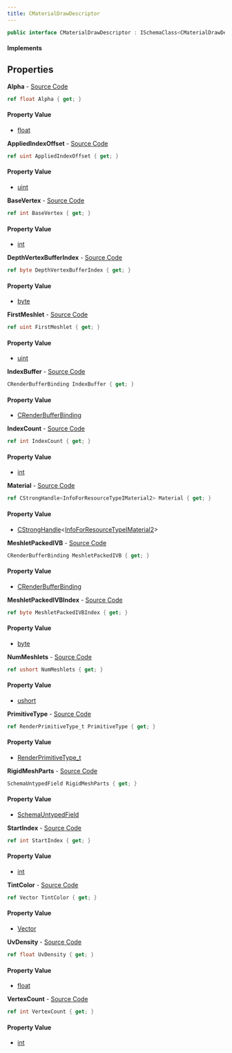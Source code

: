 ```yaml
---
title: CMaterialDrawDescriptor
---
```


```csharp
public interface CMaterialDrawDescriptor : ISchemaClass<CMaterialDrawDescriptor>, ISchemaField, ISchemaClass, INativeHandle
```

#### Implements

## Properties

**Alpha** - [Source Code](https://github.com/swiftly-solution/swiftlys2/blob/main/managed/src/SwiftlyS2.Generated/Schemas/Interfaces/CMaterialDrawDescriptor.cs#L20)

```csharp
ref float Alpha { get; }
```

#### Property Value

- [float](https://learn.microsoft.com/dotnet/api/system.single)

**AppliedIndexOffset** - [Source Code](https://github.com/swiftly-solution/swiftlys2/blob/main/managed/src/SwiftlyS2.Generated/Schemas/Interfaces/CMaterialDrawDescriptor.cs#L26)

```csharp
ref uint AppliedIndexOffset { get; }
```

#### Property Value

- [uint](https://learn.microsoft.com/dotnet/api/system.uint32)

**BaseVertex** - [Source Code](https://github.com/swiftly-solution/swiftlys2/blob/main/managed/src/SwiftlyS2.Generated/Schemas/Interfaces/CMaterialDrawDescriptor.cs#L37)

```csharp
ref int BaseVertex { get; }
```

#### Property Value

- [int](https://learn.microsoft.com/dotnet/api/system.int32)

**DepthVertexBufferIndex** - [Source Code](https://github.com/swiftly-solution/swiftlys2/blob/main/managed/src/SwiftlyS2.Generated/Schemas/Interfaces/CMaterialDrawDescriptor.cs#L28)

```csharp
ref byte DepthVertexBufferIndex { get; }
```

#### Property Value

- [byte](https://learn.microsoft.com/dotnet/api/system.byte)

**FirstMeshlet** - [Source Code](https://github.com/swiftly-solution/swiftlys2/blob/main/managed/src/SwiftlyS2.Generated/Schemas/Interfaces/CMaterialDrawDescriptor.cs#L24)

```csharp
ref uint FirstMeshlet { get; }
```

#### Property Value

- [uint](https://learn.microsoft.com/dotnet/api/system.uint32)

**IndexBuffer** - [Source Code](https://github.com/swiftly-solution/swiftlys2/blob/main/managed/src/SwiftlyS2.Generated/Schemas/Interfaces/CMaterialDrawDescriptor.cs#L45)

```csharp
CRenderBufferBinding IndexBuffer { get; }
```

#### Property Value

- [CRenderBufferBinding](/docs/api/shared/schemadefinitions/crenderbufferbinding)

**IndexCount** - [Source Code](https://github.com/swiftly-solution/swiftlys2/blob/main/managed/src/SwiftlyS2.Generated/Schemas/Interfaces/CMaterialDrawDescriptor.cs#L43)

```csharp
ref int IndexCount { get; }
```

#### Property Value

- [int](https://learn.microsoft.com/dotnet/api/system.int32)

**Material** - [Source Code](https://github.com/swiftly-solution/swiftlys2/blob/main/managed/src/SwiftlyS2.Generated/Schemas/Interfaces/CMaterialDrawDescriptor.cs#L49)

```csharp
ref CStrongHandle<InfoForResourceTypeIMaterial2> Material { get; }
```

#### Property Value

- [CStrongHandle](/docs/api/shared/natives/cstronghandle-1)<[InfoForResourceTypeIMaterial2](/docs/api/shared/schemadefinitions/infoforresourcetypeimaterial2)>

**MeshletPackedIVB** - [Source Code](https://github.com/swiftly-solution/swiftlys2/blob/main/managed/src/SwiftlyS2.Generated/Schemas/Interfaces/CMaterialDrawDescriptor.cs#L47)

```csharp
CRenderBufferBinding MeshletPackedIVB { get; }
```

#### Property Value

- [CRenderBufferBinding](/docs/api/shared/schemadefinitions/crenderbufferbinding)

**MeshletPackedIVBIndex** - [Source Code](https://github.com/swiftly-solution/swiftlys2/blob/main/managed/src/SwiftlyS2.Generated/Schemas/Interfaces/CMaterialDrawDescriptor.cs#L30)

```csharp
ref byte MeshletPackedIVBIndex { get; }
```

#### Property Value

- [byte](https://learn.microsoft.com/dotnet/api/system.byte)

**NumMeshlets** - [Source Code](https://github.com/swiftly-solution/swiftlys2/blob/main/managed/src/SwiftlyS2.Generated/Schemas/Interfaces/CMaterialDrawDescriptor.cs#L22)

```csharp
ref ushort NumMeshlets { get; }
```

#### Property Value

- [ushort](https://learn.microsoft.com/dotnet/api/system.uint16)

**PrimitiveType** - [Source Code](https://github.com/swiftly-solution/swiftlys2/blob/main/managed/src/SwiftlyS2.Generated/Schemas/Interfaces/CMaterialDrawDescriptor.cs#L35)

```csharp
ref RenderPrimitiveType_t PrimitiveType { get; }
```

#### Property Value

- [RenderPrimitiveType_t](/docs/api/shared/schemadefinitions/renderprimitivetype_t)

**RigidMeshParts** - [Source Code](https://github.com/swiftly-solution/swiftlys2/blob/main/managed/src/SwiftlyS2.Generated/Schemas/Interfaces/CMaterialDrawDescriptor.cs#L33)

```csharp
SchemaUntypedField RigidMeshParts { get; }
```

#### Property Value

- [SchemaUntypedField](/docs/api/shared/schemas/schemauntypedfield)

**StartIndex** - [Source Code](https://github.com/swiftly-solution/swiftlys2/blob/main/managed/src/SwiftlyS2.Generated/Schemas/Interfaces/CMaterialDrawDescriptor.cs#L41)

```csharp
ref int StartIndex { get; }
```

#### Property Value

- [int](https://learn.microsoft.com/dotnet/api/system.int32)

**TintColor** - [Source Code](https://github.com/swiftly-solution/swiftlys2/blob/main/managed/src/SwiftlyS2.Generated/Schemas/Interfaces/CMaterialDrawDescriptor.cs#L18)

```csharp
ref Vector TintColor { get; }
```

#### Property Value

- [Vector](/docs/api/shared/natives/vector)

**UvDensity** - [Source Code](https://github.com/swiftly-solution/swiftlys2/blob/main/managed/src/SwiftlyS2.Generated/Schemas/Interfaces/CMaterialDrawDescriptor.cs#L16)

```csharp
ref float UvDensity { get; }
```

#### Property Value

- [float](https://learn.microsoft.com/dotnet/api/system.single)

**VertexCount** - [Source Code](https://github.com/swiftly-solution/swiftlys2/blob/main/managed/src/SwiftlyS2.Generated/Schemas/Interfaces/CMaterialDrawDescriptor.cs#L39)

```csharp
ref int VertexCount { get; }
```

#### Property Value

- [int](https://learn.microsoft.com/dotnet/api/system.int32)

